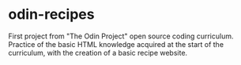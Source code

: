 # odin-recipes

First project from "The Odin Project" open source coding curriculum. Practice of the basic HTML knowledge acquired at the start of the curriculum, with the creation of a basic recipe website.
